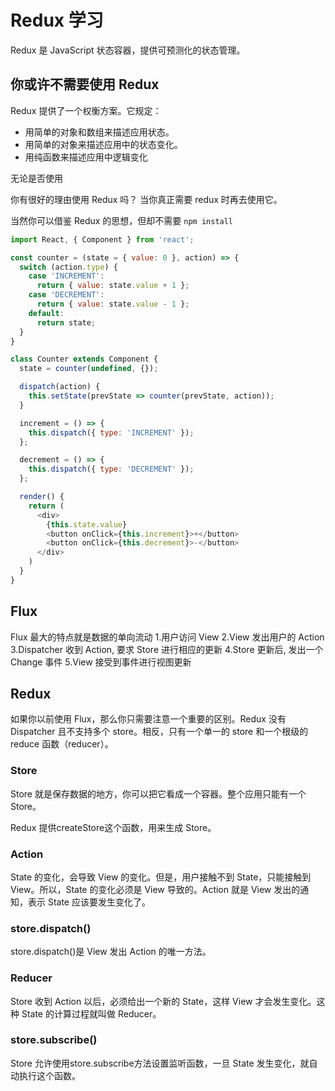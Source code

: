 # Redux 学习
Redux 是 JavaScript 状态容器，提供可预测化的状态管理。

## 你或许不需要使用 Redux
Redux 提供了一个权衡方案。它规定：
- 用简单的对象和数组来描述应用状态。
- 用简单的对象来描述应用中的状态变化。
- 用纯函数来描述应用中逻辑变化

无论是否使用

你有很好的理由使用 Redux 吗？
当你真正需要 redux 时再去使用它。

当然你可以借鉴 Redux 的思想，但却不需要 `npm install`
```javascript
import React, { Component } from 'react';

const counter = (state = { value: 0 }, action) => {
  switch (action.type) {
    case 'INCREMENT':
      return { value: state.value + 1 };
    case 'DECREMENT':
      return { value: state.value - 1 };
    default:
      return state;
  }
}

class Counter extends Component {
  state = counter(undefined, {});

  dispatch(action) {
    this.setState(prevState => counter(prevState, action));
  }

  increment = () => {
    this.dispatch({ type: 'INCREMENT' });
  };

  decrement = () => {
    this.dispatch({ type: 'DECREMENT' });
  };

  render() {
    return (
      <div>
        {this.state.value}
        <button onClick={this.increment}>+</button>
        <button onClick={this.decrement}>-</button>
      </div>
    )
  }
}
```


## Flux
Flux 最大的特点就是数据的单向流动
1.用户访问 View
2.View 发出用户的 Action
3.Dispatcher 收到 Action, 要求 Store 进行相应的更新
4.Store 更新后, 发出一个 Change 事件
5.View 接受到事件进行视图更新


## Redux
如果你以前使用 Flux，那么你只需要注意一个重要的区别。Redux 没有 Dispatcher 且不支持多个 store。相反，只有一个单一的 store 和一个根级的 reduce 函数（reducer）。
### Store
Store 就是保存数据的地方，你可以把它看成一个容器。整个应用只能有一个 Store。

Redux 提供createStore这个函数，用来生成 Store。
### Action
State 的变化，会导致 View 的变化。但是，用户接触不到 State，只能接触到 View。所以，State 的变化必须是 View 导致的。Action 就是 View 发出的通知，表示 State 应该要发生变化了。

### store.dispatch()
store.dispatch()是 View 发出 Action 的唯一方法。

### Reducer
Store 收到 Action 以后，必须给出一个新的 State，这样 View 才会发生变化。这种 State 的计算过程就叫做 Reducer。

### store.subscribe()
Store 允许使用store.subscribe方法设置监听函数，一旦 State 发生变化，就自动执行这个函数。
